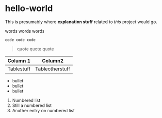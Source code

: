 # hello-world

This is presumably where **explanation stuff** related to _this_ project would go.

words words words

`
code code code
`

>quote quote quote

|Column 1|Column2|
|--------|-------|
|Tablestuff|Tableotherstuff|

* bullet
* bullet
* bullet

1. Numbered list
2. Still a numbered list
3. Another entry on numbered list



